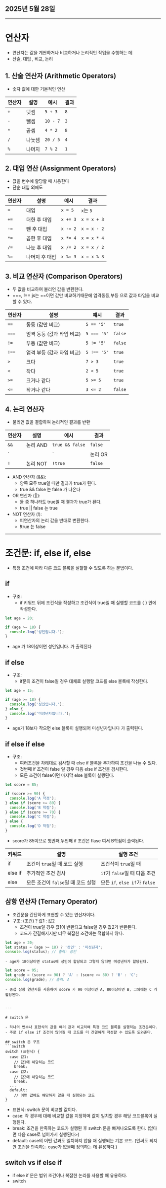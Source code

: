 ## 2025년 5월 28일

--- 

# 연산자

- 연산자는 값을 계싼하거나 비교하거나 논리적인 작업을 수행하는 데
- 산술, 대입 , 비교, 논리

## 1. 산술 연산자 (Arithmetic Operators)
- 숫자 값에 대한 기본적인 연산

| 연산자 | 설명 | 예시 | 결과 |
| --- | --- | --- | --- |
| `+` | 덧셈 | `5 + 3` | `8` |
| `-` | 뺄셈 | `10 - 7` | `3` |
| `*` | 곱셈 | `4 * 2` | `8` |
| `/` | 나눗셈 | `20 / 5` | `4` |
| `%` | 나머지 | `7 % 2` | `1` |


## 2. 대입 연산 (Assignment Operators)
- 값을 변수에 할당할 때 사용한다
- 단순 대입 외에도

| 연산자 | 설명 | 예시 | 결과 |
| --- | --- | --- | --- |
| `=` | 대입 | `x = 5` | `x`는 `5` |
| `+=` | 더한 후 대입 | `x += 3` | `x = x + 3` |
| `-=` | 뺀 후 대입 | `x -= 2` | `x = x - 2` |
| `*=` | 곱한 후 대입 | `x *= 4` | `x = x * 4` |
| `/=` | 나눈 후 대입 | `x /= 2` | `x = x / 2` |
| `%=` | 나머지 후 대입 | `x %= 3` | `x = x % 3` |


## 3. 비교 연산자 (Comparison Operators) 
- 두 값을 비교하여 불리언 값을 반환한다.
- ===, !== js는 ==이면 값만 비교하기때문에 엄격동등,부등 으로 값과 타입을 비교할 수 있다.

| 연산자 | 설명 | 예시 | 결과 |
| --- | --- | --- | --- |
| `==` | 동등 (값만 비교) | `5 == '5'` | `true` |
| `===` | 엄격 동등 (값과 타입 비교) | `5 === '5'` | `false` |
| `!=` | 부등 (값만 비교) | `5 != '5'` | `false` |
| `!==` | 엄격 부등 (값과 타입 비교) | `5 !== '5'` | `true` |
| `>` | 크다 | `7 > 3` | `true` |
| `<` | 작다 | `2 < 5` | `true` |
| `>=` | 크거나 같다 | `5 >= 5` | `true` |
| `<=` | 작거나 같다 | `3 <= 2` | `false` |

## 4. 논리 연산자
- 불리언 값을 결합하여 논리적인 결과를 반환

| 연산자 | 설명 | 예시 | 결과 |
| --- | --- | --- | --- |
| `&&` | 논리 AND | `true && false` | `false` |
| `||` | 논리 OR | `true || false` | `true` |
| `!` | 논리 NOT | `!true` | `false` |

- AND 연산자 (&&):
    - 양쪽 모두 true일 때만 결과가 true가 된다.
    - true && false 는 false 가 나온다
- OR 연산자 (||):
  - 둘 중 하나라도 true일 때 결과가 true가 된다.
  - true || false 는 true
- NOT 연산자 (!):
  - 피연산자의 논리 값을 반대로 변환한다.
  - !true 는 false
  
---

# 조건문: if, else if, else

- 특정 조건에 따라 다른 코드 블록을 실할할 수 있도록 하는 문법이다.

## if 
- 구조:
  - if 키워드 뒤에 조건식을 작성하고 조건식이 true일 때 실행할 코드를 { } 안에 작성한다.
```javascript
let age = 20;

if (age >= 18) {
  console.log('성인입니다.');
}
```
- age 가 18이상이면 성인입니다. 가 출력된다

## if else
- 구조:
  - if문의 조건이 false일 경우 대체로 실행할 코드를 else 블록에 작성한다.
```javascript
let age = 15;

if (age >= 18) {
  console.log('성인입니다.');
} else {
  console.log('미성년자입니다.');
}
```
 - age가 18보다 작으면 else 블록이 실행되어 미성년자입니다 가 출력된다.

## if else if else 
- 구조:
  - 여러조건을 차례대로 검사할 때 else if 블록을 추가하여 조건을 나눌 수 있다.
  - 첫번째 if 조건이 false 일 경우 다음 else if 조건을 검사한다.
  - 모든 조건이 false이면 마지막 else 블록이 실행된다.
```javascript
let score = 85;

if (score >= 90) {
  console.log('A 학점');
} else if (score >= 80) {
  console.log('B 학점');
} else if (score >= 70) {
  console.log('C 학점');
} else {
  console.log('D 학점');
}
```
 - score가 85이므로 첫번째,두번째 if 조건은 flase 여서 B학점이 출력된다.

| 키워드 | 설명 | 실행 조건 |
| --- | --- | --- |
| if | 조건이 `true`일 때 코드 실행 | 조건식이 `true`일 때 |
| else if | 추가적인 조건 검사 | `if`가 `false`일 때 다음 조건 |
| else | 모든 조건이 `false`일 때 코드 실행 | 모든 `if`, `else if`가 `false` |

## 삼항 연산자 (Ternary Operator)
- 조건문을 간단하게 표현할 수 있는 연산자이다.
- 구조: (조건) ? 값1 : 값2
    - 조건이 true일 경우 값1이 반환되고 false일 경우 값2가 반환된다.
    - 코드가 간결해지지만 너무 복잡한 조건에는 적합하지 않다.
```javascript
let age = 20;
let status = (age >= 18) ? '성인' : '미성년자';
console.log(status); // 출력: 성인
```
    - age가 18이상이면 status에 성인이 할당되고 그렇지 않다면 미성년자가 할당된다.
```javascript
let score = 95;
let grade = (score >= 90) ? 'A' : (score >= 80) ? 'B' : 'C';
console.log(grade); // 출력: A
```
    - 중첩 삼항 연산자를 사용하여 score 가 90 이상이면 A, 80이상이면 B, 그외에는 C 가 할당된다.
```

---

# switch 문

- 하나의 변수나 표현식의 값을 여러 값과 비교하여 특정 코드 블록을 실행하는 조건문이다.
- 주로 if else if 조건이 많아질 때 코드를 더 간결하게 작성할 수 있도록 도와준다.

## switch 문 구조
```switch
switch (표현식) {
  case 값1:
    // 값1에 해당하는 코드
    break;
  case 값2:
    // 값2에 해당하는 코드
    break;
  ...
  default:
    // 어떤 값에도 해당하지 않을 때 실행되는 코드
}
```
- 표현식: switch 문이 비교할 값이다.
- case: 각 경우에 대해 비교할 값을 지정하며 값이 일치할 경우 해당 코드블록이 실행된다.
- break: 조건을 만족하는 코드가 실행된 후 switch 문을 빠져나오도록 한다. (없다면 다음 case로 넘어가서 실행된다>)
- default: case의 어떤 값과도 일치하지 않을 때 실행되는 기본 코드. (안써도 되지만 조건을 만족하는 case가 없을때 정의하는 데 유용하다.)

## switch vs if else if
- if else if 문은 범위 조건이나 복잡한 논리를 사용할 때 유용하다.
- switch 
